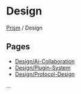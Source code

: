 # Design

<!-- prism:generate:breadcrumbs -->
[Prism](../README.md) / Design
<!-- /prism:generate:breadcrumbs -->

## Pages

<!-- prism:generate:pages -->
- [Design/Ai-Collaboration](ai-collaboration.md)
- [Design/Plugin-System](plugin-system.md)
- [Design/Protocol-Design](protocol-design.md)
<!-- /prism:generate:pages -->

...

<!-- prism:metadata
---
title: Design
path: design/README.md
generator_types:
  - breadcrumbs
  - pages
---
-->


